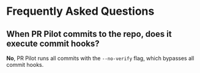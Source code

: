 # Frequently Asked Questions

## When PR Pilot commits to the repo, does it execute commit hooks?

**No**, PR Pilot runs all commits with the `--no-verify` flag, which bypasses all commit hooks.